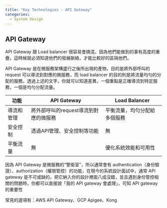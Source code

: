 ```yaml
---
title: "Key Technologies - API Gateway"
categories:
  - System Design
---
```


## API Gateway

API Gateway 跟 Load balancer 很容易會搞混，因為他們能做到的事有高度的重疊，這時候就必須知道他們的發展脈絡，才能比較好的區隔他們。

API Gateway 是在微服務架構盛行之後所出現的產物，目的是將外部呼叫的 request 可以導流到對應的微服務，而 load balancer 的目的則是將流量均勻的分配的服務，透過上述的文字，你就可以知道差異，一個重點是正確導流到特定服務，一個是均勻分配流量。

| **功能** | **API Gateway** | **Load Balancer** |
|---|---|---|
| 導流和管理 | 將外部呼叫的request導流到對應的微服務 | 平衡流量，均勻分配給多個服務 |
| 安全控制 | 透過API管理、安全控制等功能 | 無 |
| 平衡流量 | 無 | 優化系統效能和可用性 |

因為 API Gateway 是微服務的“警衛室”，所以通常會有 authentication（身份驗證）、authorization（權限管控）的功能，在現今的系統設計面試中，通常 API gateway 是不可或缺的，把它納入你的設計裡面八成沒錯，並且遇到身份管控相關的問題時，你都可以直接說「我的 API gateway 會處理」，可知 API gateway 的重要性

常見的選項有：AWS API Gateway、GCP Apigee、Kong
